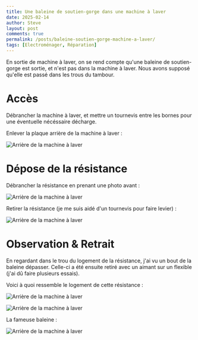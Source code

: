```yaml
---
title: Une baleine de soutien-gorge dans une machine à laver
date: 2025-02-14
author: Steve
layout: post
comments: true
permalink: /posts/baleine-soutien-gorge-machine-a-laver/
tags: [Electroménager, Réparation]
---
```

En sortie de machine à laver, on se rend compte qu'une baleine de soutien-gorge est sortie, et n'est pas dans la machine à laver. Nous avons supposé qu'elle est passé dans les trous du tambour.

# Accès

Débrancher la machine à laver, et mettre un tournevis entre les bornes pour une éventuelle nécéssaire décharge.

Enlever la plaque arrière de la machine à laver :

![Arrière de la machine à laver]({{site.baseurl}}/assets/20250214_1.jpg)

# Dépose de la résistance

Débrancher la résistance en prenant une photo avant :

![Arrière de la machine à laver]({{site.baseurl}}/assets/20250214_2.jpg)

Retirer la résistance (je me suis aidé d'un tournevis pour faire levier) :

![Arrière de la machine à laver]({{site.baseurl}}/assets/20250214_3.jpg)

# Observation & Retrait

En regardant dans le trou du logement de la résistance, j'ai vu un bout de la baleine dépasser. Celle-ci a été ensuite retiré avec un aimant sur un flexible (j'ai dû faire plusieurs essais).

Voici à quoi ressemble le logement de cette résistance :

![Arrière de la machine à laver]({{site.baseurl}}/assets/20250214_4.jpg)

![Arrière de la machine à laver]({{site.baseurl}}/assets/20250214_5.jpg)

La fameuse baleine :

![Arrière de la machine à laver]({{site.baseurl}}/assets/20250214_6.jpg)
